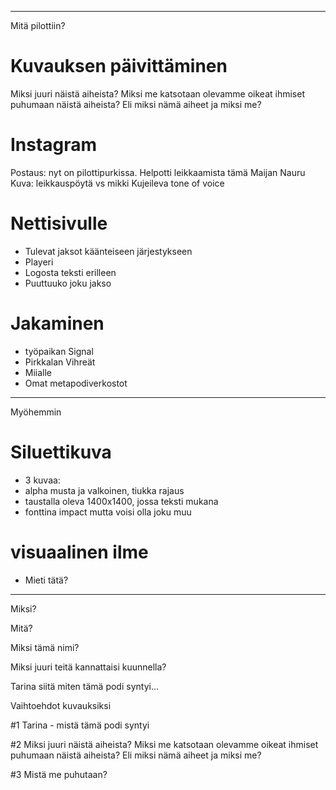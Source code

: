 

----

Mitä pilottiin?

# Kuvauksen päivittäminen
Miksi juuri näistä aiheista? Miksi me katsotaan olevamme oikeat ihmiset puhumaan näistä aiheista? Eli miksi nämä aiheet ja miksi me?

# Instagram
Postaus: nyt on pilottipurkissa. Helpotti leikkaamista tämä Maijan Nauru
Kuva: leikkauspöytä vs mikki
Kujeileva tone of voice

# Nettisivulle
- Tulevat jaksot käänteiseen järjestykseen
- Playeri
- Logosta teksti erilleen
- Puuttuuko joku jakso

# Jakaminen
- työpaikan Signal 
- Pirkkalan Vihreät
- Miialle
- Omat metapodiverkostot

----

Myöhemmin

# Siluettikuva
- 3 kuvaa: 
- alpha musta ja valkoinen, tiukka rajaus
- taustalla oleva 1400x1400, jossa teksti mukana
- fonttina impact mutta voisi olla joku muu

# visuaalinen ilme
- Mieti tätä?

----

Miksi?

Mitä?

Miksi tämä nimi?

Miksi juuri teitä kannattaisi kuunnella?

Tarina siitä miten tämä podi syntyi...

Vaihtoehdot kuvauksiksi

#1 Tarina - mistä tämä podi syntyi

#2 Miksi juuri näistä aiheista? Miksi me katsotaan olevamme oikeat ihmiset puhumaan näistä aiheista? Eli miksi nämä aiheet ja miksi me?

#3 Mistä me puhutaan?